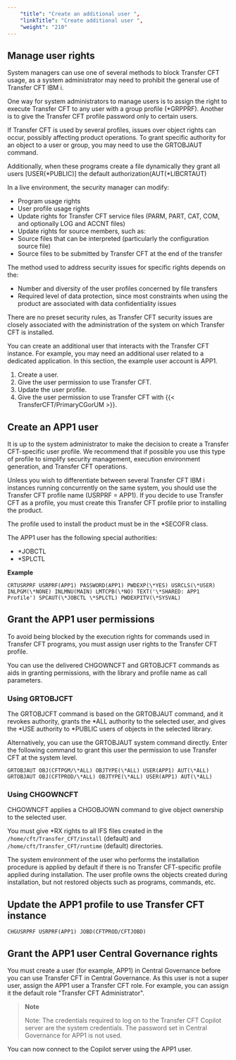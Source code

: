 ```yaml
---
    "title": "Create an additional user ",
    "linkTitle": "Create additional user ",
    "weight": "210"
---
```

Manage user rights
------------------

System managers can use one of several methods to block Transfer CFT usage, as a system administrator may need to prohibit the general use of Transfer CFT IBM i.

<span id="kanchor16"></span>One way for system administrators to manage users is to assign the right to execute Transfer CFT to any user with a group profile (\*GRPPRF). Another is to give the Transfer CFT profile password only to certain users.

If Transfer CFT is used by several profiles, issues over object rights can occur, possibly affecting product operations. To grant specific authority for an object to a user or group, you may need to use the GRTOBJAUT command.

Additionally, when these programs create a file dynamically they grant all users [USER(\*PUBLIC)] the default authorization(AUT(\*LIBCRTAUT)

In a live environment, the security manager can modify:

- Program usage rights
- User profile usage rights
- Update rights for Transfer CFT service files (PARM, PART, CAT, COM, and optionally LOG and ACCNT files)
- Update rights for source members, such as:
- Source files that can be interpreted (particularly the configuration source file)
- Source files to be submitted by Transfer CFT at the end of the transfer

The method used to address security issues for specific rights depends on the:

- Number and diversity of the user profiles concerned by file transfers
- Required level of data protection, since most constraints when using the product are associated with data confidentiality issues

There are no preset security rules, as Transfer CFT security issues are closely associated with the administration of the system on which Transfer CFT is installed.

You can create an additional user that interacts with the Transfer CFT instance. For example, you may need an additional user related to a dedicated application. In this section, the example user account is APP1.

1. Create a user.
1. Give the user permission to use Transfer CFT.
1. Update the user profile.
1. Give the user permission to use Transfer CFT with {{< TransferCFT/PrimaryCGorUM  >}}.

Create an APP1 user
-------------------

It is up to the system administrator to make the decision to create a Transfer CFT-specific user profile. We recommend that if possible you use this type of profile to simplify security management, execution environment generation, and Transfer CFT operations.

Unless you wish to differentiate between several Transfer CFT IBM i instances running concurrently on the same system, you should use the Transfer CFT profile name (USRPRF = APP1). If you decide to use Transfer CFT as a profile, you must create this Transfer CFT profile prior to installing the product.

The profile used to install the product must be in the \*SECOFR class.

The APP1 user has the following special authorities:

- \*JOBCTL
- \*SPLCTL

****Example****

```
CRTUSRPRF USRPRF(APP1) PASSWORD(APP1) PWDEXP(\*YES) USRCLS(\*USER) INLPGM(\*NONE) INLMNU(MAIN) LMTCPB(\*NO) TEXT('\*SHARED: APP1 Profile') SPCAUT(\*JOBCTL \*SPLCTL) PWDEXPITV(\*SYSVAL)
```

Grant the APP1 user permissions
-------------------------------

To avoid being blocked by the execution rights for commands used in Transfer CFT programs, you must assign user rights to the Transfer CFT profile.

You can use the delivered CHGOWNCFT and GRTOBJCFT commands as aids in granting permissions, with the library and profile name as call parameters.

### Using GRTOBJCFT

The GRTOBJCFT command is based on the GRTOBJAUT command, and it revokes authority, grants the \*ALL authority to the selected user, and gives the \*USE authority to \*PUBLIC users of objects in the selected library.

Alternatively, you can use the GRTOBJAUT system command directly. Enter the following command to grant this user the permission to use Transfer CFT at the system level.

```
GRTOBJAUT OBJ(CFTPGM/\*ALL) OBJTYPE(\*ALL) USER(APP1) AUT(\*ALL)
GRTOBJAUT OBJ(CFTPROD/\*ALL) OBJTYPE(\*ALL) USER(APP1) AUT(\*ALL)
```

### Using CHGOWNCFT

CHGOWNCFT applies a CHGOBJOWN command to give object ownership to the selected user.

You must give \*RX rights to all IFS files created in the `/home/cft/Transfer_CFT/install` (default) and `/home/cft/Transfer_CFT/runtime` (default) directories.

The system environment of the user who performs the installation procedure is applied by default if there is no Transfer CFT-specific profile applied during installation. The user profile owns the objects created during installation, but not restored objects such as programs, commands, etc.

Update the APP1 profile to use Transfer CFT instance
----------------------------------------------------

```
CHGUSRPRF USRPRF(APP1) JOBD(CFTPROD/CFTJOBD)
```

Grant the APP1 user Central Governance rights
---------------------------------------------

You must create a user (for example, APP1) in Central Governance before you can use Transfer CFT in Central Governance. As this user is not a super user, assign the APP1 user a Transfer CFT role. For example, you can assign it the default role "Transfer CFT Administrator".

> **Note**
>
> Note: The credentials required to log on to the Transfer CFT Copilot server are the system credentials. The password set in Central Governance for APP1 is not used.

You can now connect to the Copilot server using the APP1 user.
